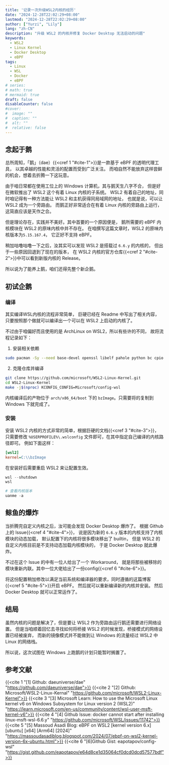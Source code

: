 ```yaml
---
title: '记录一次升级WSL2内核的经历'
date: "2024-12-28T22:02:29+08:00"
lastmod: "2024-12-28T22:02:29+08:00"
author: ["Yurzi", "Lily"]
lang: "zh-CN"
description: "升级 WSL2 的内核并修复 Docker Desktop 无法启动的问题"
keywords: 
  - WSL2
  - Linux Kernel
  - Docker Desktop
  - eBPF
tags:
  - Linux
  - WSL
  - Docker
  - eBPF
# series:
# math: true
# mermaid: true
draft: false
disableCounter: false
#cover:
#  image: ""
#  caption: ""
#  alt: ""
#  relative: false
---
```


## 念起于鹅

总所周知，「鹅」（dae）{{<cref 1 "#cite-1">}}是一款基于 eBPF 的透明代理工具，
以其卓越的性能和灵活的配置而受到广泛关注。
而咱自然不能放弃这样尝鲜的机会，想着去折腾一下这玩意。

由于咱日常都在使用工位上的 Windows 计算机，其与鹅天生八字不合，
但是好在微软推出了 WSL2 这个有着 Linux 内核的子系统。
WSL2 有着自己的地址，同时咱记得有一种方法能让 WSL2 和主机获得同局域网的地址，
也就是说，可以让 WSL2 成为一个旁路由。
而鹅正好非常适合在有着 Linux 内核的旁路由上运行，这简直应该是天作之合。

但是理论存在，实践并不美好。其中首要的一个原因便是，
鹅所需要的 eBPF 内核模块在 WSL2 的原味内核中并不存在。
在咱撰写这篇文章时，WSL2 的原味内核版本为`5.15.167.4`，
它正好不支持 eBPF。

稍加咕噜咕噜一下之后，汝其实可以发现 WSL2 是搭载过 `6.6.y` 的内核的，
但出于一些原因回退到了现在的版本，
在 WSL2 内核的官方仓库{{<cref 2 "#cite-2">}}中可以看到新版内核的 Release。

所以说为了能养上鹅，咱们还得先整个新企鹅。

## 初试企鹅

### 编译

其实编译WSL内核的流程非常简单，
巨硬已经在 Readme 中写出了相关内容，
只要按照那个做就可以编译出一个可以在 WSL2 上启动的内核了。

不过由于咱偏好而且使用的是 ArchLinux on WSL2，所以有些许的不同，
故将流程记录如下：

1. 安装相关依赖

```sh
sudo pacman -Sy --need base-devel openssl libelf pahole python bc cpio
```

2. 克隆仓库并编译

```sh
git clone https://github.com/microsoft/WSL2-Linux-Kernel.git
cd WSL2-Linux-Kernel
make -j$(nproc) KCONFIG_CONFIG=Microsoft/config-wsl
```

内核编译后的产物位于 `arch/x86_64/boot` 下的 `bzImage`。只需要将的复制到 Windows 下就完成了。

### 安装

安装 WSL2 内核的方式非常的简单，根据巨硬的文档{{<cref 3 "#cite-3">}}，
只需要修改 `%USERPROFILE%\.wslconfig` 文件即可，在其中指定自己编译的内核路径即可。
例如下面这样：

```ini
[wsl2]
kernel=C:\\bzImage
```

在安装好后需要重启 WSL2 来让配置生效。

```powershell
wsl --shutdown
wsl

# 查看内核版本
uanme -a
```

## 鲸鱼的爆炸

当折腾完自定义内核之后，汝可能会发现 Docker Desktop 爆炸了。
根据 Github 上的 Issue{{<cref 4 "#cite-4">}}，
说是因为新的 `6.6.y` 版本的内核支持了内核模块的动态加载，
默认配置下的内核将很多模块移出了 builtin，
但是 WSL2 的自定义内核目前是不支持动态加载内核模块的，
于是 Docker Desktop 就此爆炸。

不过在这个 Issue 的中有一位人给出了一个 Workaround，
就是将那些被移除的模块重新内联。其中一位大佬给出了一份config{{<cref 6 "#cite-6">}}。

将这份配置稍加修改以满足当前系统和编译器的要求，同时遵循的这篇博客{{<cref 5 "#cite-5">}}开启 eBPF。
然后就可以重新编译新的内核并安装。
然后 Docker Desktop 就可以正常运作了。


## 结局

虽然内核的问题是解决了，但是要让 WSL2 作为旁路由运行鹅还需要进行网络设置。
但是当咱顺着回忆去寻找如何将桥接 WSL2 的时候发现，桥接模式的网络设置已经被废弃，
而新的镜像模式并不能做到让 Windows 的流量经过 WSL2 中 Linux 的网络栈。

所以说，这次试图在 Windows 上跑鹅的计划只能暂时搁置了。


## 参考文献

{{<cite 1 "[1] Github: daeuniverse/dae" "https://github.com/daeuniverse/dae">}}
{{<cite 2 "[2] Github: Microsoft/WSL2-Linux-Kernal" "https://github.com/microsoft/WSL2-Linux-Kernel">}}
{{<cite 3 "[3] Microsoft Learn: How to use the Microsoft Linux kernel v6 on Windows Subsystem for Linux version 2 (WSL2)" "https://learn.microsoft.com/en-us/community/content/wsl-user-msft-kernel-v6">}}
{{<cite 4 "[4] Github Issue: docker cannot start after installing linux-msft-wsl-6.6.y" "https://github.com/microsoft/WSL/issues/11742">}}
{{<cite 5 "[5] Massoud Asadi Blog: eBPF on WSL2 [kernel version 6.x] [ubuntu] [x64] [Arm64] [2024]" "https://massoudasadiblog.blogspot.com/2024/07/ebpf-on-wsl2-kernel-version-6x-ubuntu.html">}}
{{<cite 6 "[6]Github Gist: eapotapov/config-wsl" "https://gist.github.com/eapotapov/e64d8ce1d35064cf0dcd0dcd57577bdf">}}
